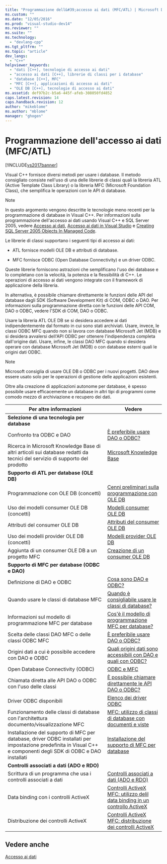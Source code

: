 ```yaml
---
title: "Programmazione dell&#39;accesso ai dati (MFC/ATL) | Microsoft Docs"
ms.custom: ""
ms.date: "12/05/2016"
ms.prod: "visual-studio-dev14"
ms.reviewer: ""
ms.suite: ""
ms.technology: 
  - "devlang-cpp"
ms.tgt_pltfrm: ""
ms.topic: "article"
dev_langs: 
  - "C++"
helpviewer_keywords: 
  - "dati [C++], tecnologie di accesso ai dati"
  - "accesso ai dati [C++], librerie di classi per i database"
  - "database [C++], MFC"
  - "MFC [C++], applicazioni di accesso ai dati"
  - "OLE DB [C++], tecnologie di accesso ai dati"
ms.assetid: def97b2c-b5a6-445f-afeb-308050fd4852
caps.latest.revision: 14
caps.handback.revision: 12
author: "mikeblome"
ms.author: "mblome"
manager: "ghogen"
---
```

# Programmazione dell&#39;accesso ai dati (MFC/ATL)
[!INCLUDE[vs2017banner](../assembler/inline/includes/vs2017banner.md)]

Visual C\+\+ fornisce diversi metodi per usare i database.  Il metodo consigliato consiste nell'uso di una delle librerie di classi quali la libreria ATL \(Active Template Class Library\) o la libreria MFC \(Microsoft Foundation Class\), che semplifica le operazioni con le API di database.  
  
> [!NOTE]
>  In questo argomento vengono descritte le tecnologie meno recenti per la programmazione di database in Visual C\+\+.  Per informazioni sulla programmazione dell'accesso ai dati usando Visual C\+\+ e SQL Server 2005, vedere [Accesso ai dati](../dotnet/data-access-using-adonet-cpp-cli.md), [Accesso ai dati in Visual Studio](../Topic/Accessing%20data%20in%20Visual%20Studio.md) e [Creating SQL Server 2005 Objects In Managed Code](http://msdn.microsoft.com/it-it/5358a825-e19b-49aa-8214-674ce5fed1da).  
  
 Le librerie di classi supportano i seguenti tipi di accesso ai dati:  
  
-   ATL fornisce modelli OLE DB e attributi di database.  
  
-   MFC fornisce ODBC \(Open Database Connectivity\) e un driver ODBC.  
  
 Queste librerie forniscono astrazioni che semplificano l'uso dei database e lo completano con la velocità, la potenza e la flessibilità di C\+\+.  Le operazioni di accesso ai dati vengono integrate con il framework di applicazione della libreria.  
  
 In alternativa, è possibile chiamare direttamente le funzioni delle API del database dagli SDK \(Software Development Kit\) di COM, ODBC o DAO.  Per informazioni sulla programmazione diretta con le funzioni delle API COM, DAO o ODBC, vedere l'SDK di COM, DAO o ODBC.  
  
 Usare la libreria ATL OLE DB se si desidera accedere ai dati indipendentemente dal formato in cui sono stati archiviati.  Usare, invece, le classi ODBC MFC quando non si lavora con database Microsoft Jet \(MDB\) e si desidera avvalersi dell'API ODBC per ottenere l'indipendenza completa dall'origine dati.  Usare, infine, le classi DAO MFC quando si desidera operare con database Microsoft Jet \(MDB\) o con database esterni quali le origini dati ODBC.  
  
> [!NOTE]
>  Microsoft consiglia di usare OLE DB o ODBC per i nuovi progetti.  DAO deve essere usato solo per le operazioni di gestione delle applicazioni esistenti.  
  
 Oltre alla creazione di applicazioni autonome per database, è spesso possibile usare efficacemente un database in altri tipi di programmi come comodo mezzo di archiviazione e recupero dei dati.  
  
|Per altre informazioni|Vedere|  
|----------------------------|------------|  
|**Selezione di una tecnologia per database**||  
|Confronto tra ODBC e  DAO|[È preferibile usare DAO o ODBC?](../data/should-i-use-dao-or-odbc-q.md)|  
|Ricerca in Microsoft Knowledge Base di altri articoli sui database redatti da tecnici del servizio di supporto del prodotto|[Microsoft Knowledge Base](../data/where-can-i-find-microsoft-knowledge-base-articles-on-database-topics-q.md)|  
|**Supporto di ATL per database \(OLE DB\)**||  
|Programmazione con OLE DB \(concetti\)|[Cenni preliminari sulla programmazione con OLE DB](../data/oledb/ole-db-programming-overview.md)|  
|Uso dei modelli consumer OLE DB \(concetti\)|[Modelli consumer OLE DB](../data/oledb/ole-db-consumer-templates-cpp.md)|  
|Attributi del consumer OLE DB|[Attributi del consumer OLE DB](../windows/ole-db-consumer-attributes.md)|  
|Uso dei modelli provider OLE DB \(concetti\)|[Modelli provider OLE DB](../data/oledb/ole-db-provider-templates-cpp.md)|  
|Aggiunta di un consumer OLE DB a un progetto MFC|[Creazione di un consumer OLE DB](../data/oledb/creating-an-ole-db-consumer.md)|  
|**Supporto di MFC per database \(ODBC e DAO\)**||  
|Definizione di DAO e ODBC|[Cosa sono DAO e ODBC?](../data/what-are-dao-and-odbc-q.md)|  
|Quando usare le classi di database MFC|[Quando è consigliabile usare le classi di database?](../data/when-should-i-use-the-database-classes-q.md)|  
|Informazioni sul modello di programmazione MFC per database|[Cos'è il modello di programmazione MFC per database?](../data/what-is-the-mfc-database-programming-model-q.md)|  
|Scelta delle classi DAO MFC o delle classi ODBC MFC|[È preferibile usare DAO o ODBC?](../data/should-i-use-dao-or-odbc-q.md)|  
|Origini dati a cui è possibile accedere con DAO e ODBC|[Quali origini dati sono accessibili con DAO e quali con ODBC?](../data/what-data-sources-can-i-access-with-dao-and-odbc-q.md)|  
|Open Database Connectivity \(ODBC\)|[ODBC e MFC](../data/odbc/odbc-and-mfc.md)|  
|Chiamata diretta alle API DAO o ODBC con l'uso delle classi|[È possibile chiamare direttamente le API DAO o ODBC?](../data/can-i-call-dao-or-odbc-directly-q.md)|  
|Driver ODBC disponibili|[Elenco dei driver ODBC](../data/odbc/odbc-driver-list.md)|  
|Funzionamento delle classi di database con l'architettura documento\/visualizzazione MFC|[MFC: utilizzo di classi di database con documenti e viste](../data/mfc-using-database-classes-with-documents-and-views.md)|  
|Installazione del supporto di MFC per database, driver ODBC installati per impostazione predefinita in Visual C\+\+ e componenti degli SDK di ODBC e DAO installati|[Installazione del supporto di MFC per database](../data/installing-mfc-database-support.md)|  
|**Controlli associati a dati \(ADO e RDO\)**||  
|Scrittura di un programma che usa i controlli associati a dati|[Controlli associati a dati \(ADO e RDO\)](../data/ado-rdo/data-bound-controls-ado-and-rdo.md)|  
|Data binding con i controlli ActiveX|[Controlli ActiveX MFC: utilizzo delil data binding in un controllo ActiveX](../mfc/mfc-activex-controls-using-data-binding-in-an-activex-control.md)|  
|Distribuzione dei controlli ActiveX|[Controlli ActiveX MFC: distribuzione dei controlli ActiveX](../mfc/mfc-activex-controls-distributing-activex-controls.md)|  
  
## Vedere anche  
 [Accesso ai dati](../Topic/Data%20Access%20in%20Visual%20C++.md)